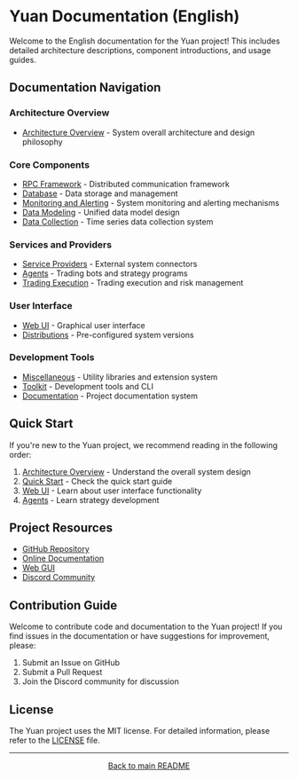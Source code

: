 # Yuan Documentation (English)

Welcome to the English documentation for the Yuan project! This includes detailed architecture descriptions, component introductions, and usage guides.

## Documentation Navigation

### Architecture Overview

- [Architecture Overview](architecture-overview.md) - System overall architecture and design philosophy

### Core Components

- [RPC Framework](rpc-framework.md) - Distributed communication framework
- [Database](database.md) - Data storage and management
- [Monitoring and Alerting](monitoring-alerting.md) - System monitoring and alerting mechanisms
- [Data Modeling](data-modeling.md) - Unified data model design
- [Data Collection](data-collection.md) - Time series data collection system

### Services and Providers

- [Service Providers](service-providers.md) - External system connectors
- [Agents](agents.md) - Trading bots and strategy programs
- [Trading Execution](trading-execution.md) - Trading execution and risk management

### User Interface

- [Web UI](web-ui.md) - Graphical user interface
- [Distributions](distributions.md) - Pre-configured system versions

### Development Tools

- [Miscellaneous](miscellaneous.md) - Utility libraries and extension system
- [Toolkit](toolkit.md) - Development tools and CLI
- [Documentation](documentation.md) - Project documentation system

## Quick Start

If you're new to the Yuan project, we recommend reading in the following order:

1. [Architecture Overview](architecture-overview.md) - Understand the overall system design
2. [Quick Start](../../README.md#getting-started-standalone-deployment-🚀) - Check the quick start guide
3. [Web UI](web-ui.md) - Learn about user interface functionality
4. [Agents](agents.md) - Learn strategy development

## Project Resources

- [GitHub Repository](https://github.com/No-Trade-No-Life/Yuan)
- [Online Documentation](https://www.ntnl.io/)
- [Web GUI](https://y.ntnl.io)
- [Discord Community](https://discord.gg/BRH2447DUV)

## Contribution Guide

Welcome to contribute code and documentation to the Yuan project! If you find issues in the documentation or have suggestions for improvement, please:

1. Submit an Issue on GitHub
2. Submit a Pull Request
3. Join the Discord community for discussion

## License

The Yuan project uses the MIT license. For detailed information, please refer to the [LICENSE](../LICENSE) file.

---

<p align="center">
  <a href="../../README.md">Back to main README</a>
</p>
